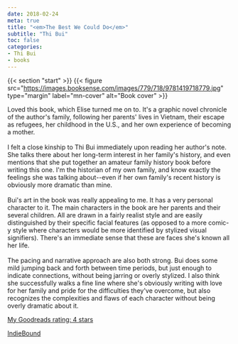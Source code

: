 ```yaml
---
date: 2018-02-24
meta: true
title: "<em>The Best We Could Do</em>"
subtitle: "Thi Bui"
toc: false
categories:
- Thi Bui
- books
---
```


{{< section "start" >}}
{{< figure src="https://images.booksense.com/images/779/718/9781419718779.jpg" type="margin" label="mn-cover" alt="Book cover" >}}

Loved this book, which Elise turned me on to. It's a graphic novel chronicle of the author's family, following her parents' lives in Vietnam, their escape as refugees, her childhood in the U.S., and her own experience of becoming a mother. <br /><br />I felt a close kinship to Thi Bui immediately upon reading her author's note. She talks there about her long-term interest in her family's history, and even mentions that she put together an amateur family history book before writing this one. I'm the historian of my own family, and know exactly the feelings she was talking about--even if her own family's recent history is obviously more dramatic than mine.<br /><br />Bui's art in the book was really appealing to me. It has a very personal character to it. The main characters in the book are her parents and their several children. All are drawn in a fairly realist style and are easily distinguished by their specific facial features (as opposed to a more comic-y style where characters would be more identified by stylized visual signifiers). There's an immediate sense that these are faces she's known all her life.<br /><br />The pacing and narrative approach are also both strong. Bui does some mild jumping back and forth between time periods, but just enough to indicate connections, without being jarring or overly stylized. I also think she successfully walks a fine line where she's obviously writing with love for her family and pride for the difficulties they've overcome, but also recognizes the complexities and flaws of each character without being overly dramatic about it.

[My Goodreads rating: 4 stars](https://www.goodreads.com/review/show/2266558647)  

[IndieBound](https://www.indiebound.org/book/9781419718779)
